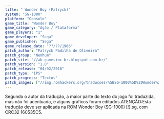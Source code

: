 ```yaml
---
title: " Wonder Boy (Patryck)"
system: "SG-1000"
platform: "Console"
game_title: "Wonder Boy"
game_category: "Ação / Plataforma"
game_players: "1"
game_developer: "Sega"
game_publisher: "Sega"
game_release_date: "??/??/1986"
patch_author: "Patryck Padilha de Oliveira"
patch_group: "Nenhum"
patch_site: "//ab-gamesinc-br.blogspot.com.br/"
patch_version: "1.0"
patch_release: "04/02/2016"
patch_type: "IPS"
patch_progress: "Textos"
patch_images: ["//img.romhackers.org/traducoes/%5BSG-1000%5D%20Wonder%20Boy%20-%20Patryck%20-%201.png","//img.romhackers.org/traducoes/%5BSG-1000%5D%20Wonder%20Boy%20-%20Patryck%20-%202.png","//img.romhackers.org/traducoes/%5BSG-1000%5D%20Wonder%20Boy%20-%20Patryck%20-%203.png"]
---
```

Segundo o autor da tradução, a maior parte do texto do jogo foi traduzida, mas não foi acentuada, e alguns gráficos foram editados.ATENÇÃO:Esta tradução deve ser aplicada na ROM Wonder Boy (SG-1000) [!].sg, com CRC32 160535C5.